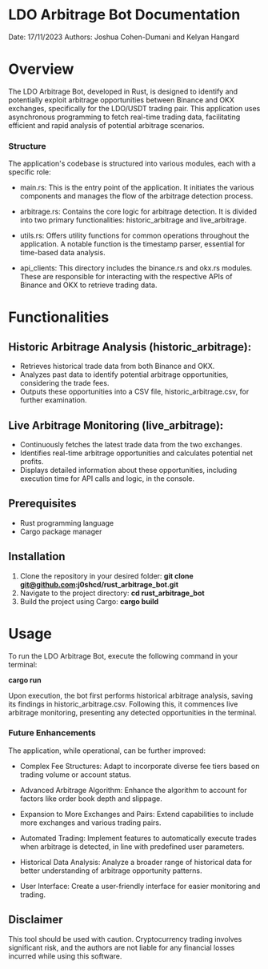 # LDO Arbitrage Bot Documentation

Date: 17/11/2023
Authors: Joshua Cohen-Dumani and Kelyan Hangard
# Overview

The LDO Arbitrage Bot, developed in Rust, is designed to identify and potentially exploit arbitrage opportunities between Binance and OKX exchanges, specifically for the LDO/USDT trading pair. This application uses asynchronous programming to fetch real-time trading data, facilitating efficient and rapid analysis of potential arbitrage scenarios.
### Structure

The application's codebase is structured into various modules, each with a specific role:

- main.rs: This is the entry point of the application. It initiates the various components and manages the flow of the arbitrage detection process.

- arbitrage.rs: Contains the core logic for arbitrage detection. It is divided into two primary functionalities: historic_arbitrage and live_arbitrage.

- utils.rs: Offers utility functions for common operations throughout the application. A notable function is the timestamp parser, essential for time-based data analysis.

- api_clients: This directory includes the binance.rs and okx.rs modules. These are responsible for interacting with the respective APIs of Binance and OKX to retrieve trading data.

# Functionalities

## Historic Arbitrage Analysis (historic_arbitrage):
- Retrieves historical trade data from both Binance and OKX.
- Analyzes past data to identify potential arbitrage opportunities, considering the trade fees.
- Outputs these opportunities into a CSV file, historic_arbitrage.csv, for further examination.

## Live Arbitrage Monitoring (live_arbitrage):
- Continuously fetches the latest trade data from the two exchanges.
- Identifies real-time arbitrage opportunities and calculates potential net profits.
- Displays detailed information about these opportunities, including execution time for API calls and logic, in the console.


## Prerequisites
- Rust programming language
- Cargo package manager

## Installation
1. Clone the repository in your desired folder: **git clone git@github.com:j0shcd/rust_arbitrage_bot.git**
2. Navigate to the project directory: **cd rust_arbitrage_bot**
3. Build the project using Cargo: **cargo build**

# Usage

To run the LDO Arbitrage Bot, execute the following command in your terminal:

**cargo run**

Upon execution, the bot first performs historical arbitrage analysis, saving its findings in historic_arbitrage.csv. Following this, it commences live arbitrage monitoring, presenting any detected opportunities in the terminal.
### Future Enhancements

The application, while operational, can be further improved:

- Complex Fee Structures: Adapt to incorporate diverse fee tiers based on trading volume or account status.

- Advanced Arbitrage Algorithm: Enhance the algorithm to account for factors like order book depth and slippage.

- Expansion to More Exchanges and Pairs: Extend capabilities to include more exchanges and various trading pairs. 

- Automated Trading: Implement features to automatically execute trades when arbitrage is detected, in line with predefined user parameters.

- Historical Data Analysis: Analyze a broader range of historical data for better understanding of arbitrage opportunity patterns.

- User Interface: Create a user-friendly interface for easier monitoring and trading.

## Disclaimer

This tool should be used with caution. Cryptocurrency trading involves significant risk, and the authors are not liable for any financial losses incurred while using this software.
